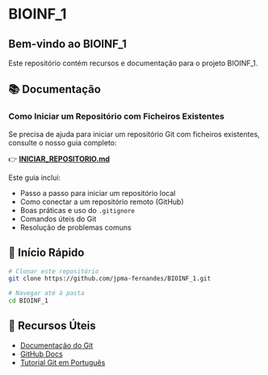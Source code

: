 # BIOINF_1

## Bem-vindo ao BIOINF_1

Este repositório contém recursos e documentação para o projeto BIOINF_1.

## 📚 Documentação

### Como Iniciar um Repositório com Ficheiros Existentes
Se precisa de ajuda para iniciar um repositório Git com ficheiros existentes, consulte o nosso guia completo:

👉 **[INICIAR_REPOSITORIO.md](INICIAR_REPOSITORIO.md)**

Este guia inclui:
- Passo a passo para iniciar um repositório local
- Como conectar a um repositório remoto (GitHub)
- Boas práticas e uso do `.gitignore`
- Comandos úteis do Git
- Resolução de problemas comuns

## 🚀 Início Rápido

```bash
# Clonar este repositório
git clone https://github.com/jpma-fernandes/BIOINF_1.git

# Navegar até à pasta
cd BIOINF_1
```

## 📖 Recursos Úteis

- [Documentação do Git](https://git-scm.com/doc)
- [GitHub Docs](https://docs.github.com/)
- [Tutorial Git em Português](https://git-scm.com/book/pt-br/v2)